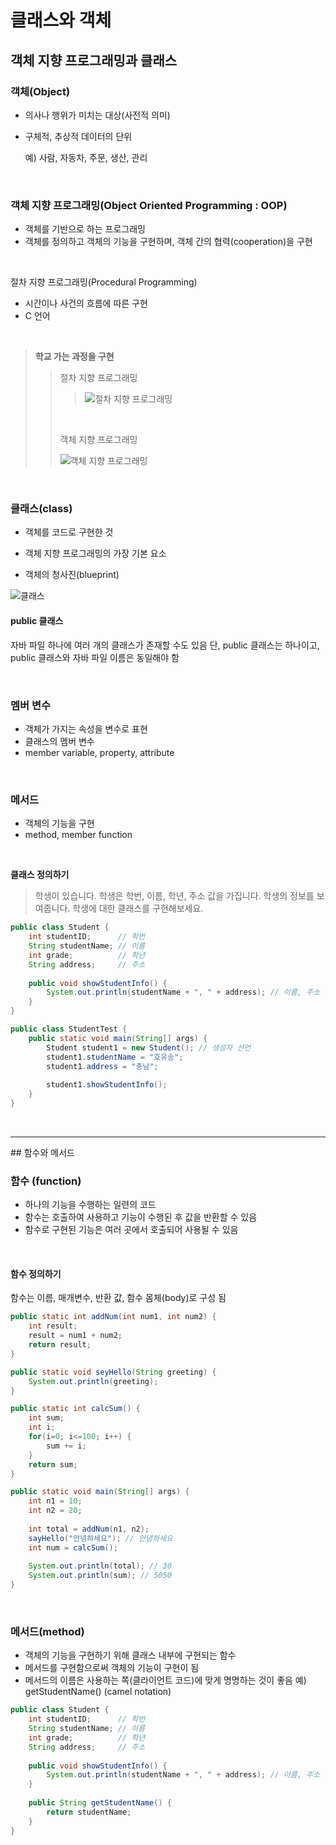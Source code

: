 # 클래스와 객체

## 객체 지향 프로그래밍과 클래스

### 객체(Object) 

+ 의사나 행위가 미치는 대상(사전적 의미)

+ 구체적, 추상적 데이터의 단위

  예) 사람, 자동차, 주문, 생산, 관리

<br />

### 객체 지향 프로그래밍(Object Oriented Programming : OOP)

- 객체를 기반으로 하는 프로그래밍
- 객체를 정의하고 객체의 기능을 구현하며, 객체 간의 협력(cooperation)을 구현

<br />

절차 지향 프로그래밍(Procedural Programming)

+ 시간이나 사건의 흐름에 따른 구현
+ C 언어

<br />

> **학교 가는 과정을 구현**
>
> > 절차 지향 프로그래밍
> >
> > > ![절차 지향 프로그래밍](https://post-phinf.pstatic.net/MjAxODEwMTVfMjkx/MDAxNTM5NTY5Nzk1MTc5.Oh-F1AAZux8wjk92ytFJIxaziBFFweeyEtdtoB-x9xsg.EWEipoPpcvASEwRTmOiN6skqEBDuJFmofTq06huTvEog.JPEG/%ED%81%B41.JPG?type=w1200)
> >
> > <br />
> >
> > 객체 지향 프로그래밍
> >
> > ![객체 지향 프로그래밍](https://post-phinf.pstatic.net/MjAxODEwMTVfMjM1/MDAxNTM5NTY5ODUxNDUw.SGv0rj78ISDdyXLB_z69mJOgYAVTUu-c8aEPS9u-o3Eg.bOBIPOLlp5qwaO8Uaiwe2KRsYmPhIo6yM7L19jQtxmUg.JPEG/%ED%81%B42.JPG?type=w1200)

<br />

### 클래스(class)

+ 객체를 코드로 구현한 것

+ 객체 지향 프로그래밍의 가장 기본 요소

+ 객체의 청사진(blueprint)

![클래스](https://post-phinf.pstatic.net/MjAxODEwMTVfMjQ5/MDAxNTM5NTY5OTQ0ODk3.1Ra-H_DUqFWDECtCQ5Rz2_Xvg_QHk89SVfG1gxnMjNMg.-fKhKd8iXUDnTbRHwFNGxaIVxAHFXazuDspWL_3ELTIg.JPEG/%ED%81%B43.JPG?type=w1200)

#### public 클래스

자바 파일 하나에 여러 개의 클래스가 존재할 수도 있음
단, public 클래스는 하나이고, public 클래스와 자바 파일 이름은 동일해야 함

<br />

### 멤버 변수

+ 객체가 가지는 속성을 변수로 표현
+ 클래스의 멤버 변수
+ member variable, property, attribute

<br />

### 메서드

+ 객체의 기능을 구현
+ method, member function

<br />

**클래스 정의하기**

> 학생이 있습니다. 
> 학생은 학번, 이름, 학년, 주소 값을 가집니다.
> 학생의 정보를 보여줍니다. 
> 학생에 대한 클래스를 구현해보세요.

```java
public class Student {
	int studentID;		// 학번
	String studentName;	// 이름
	int grade;			// 학년
	String address;		// 주소
    
    public void showStudentInfo() {
		System.out.println(studentName + ", " + address); // 이름, 주소 출력
	}
}
```

```java
public class StudentTest {
	public static void main(String[] args) {
		Student student1 = new Student(); // 생성자 선언
		student1.studentName = "호유송";
		student1.address = "충남";
		
		student1.showStudentInfo();
	}
}
```

<br />

<hr />
## 함수와 메서드

### 함수 (function)

+ 하나의 기능을 수행하는 일련의 코드
+ 함수는 호출하여 사용하고 기능이 수행된 후 값을 반환할 수 있음
+ 함수로 구현된 기능은 여러 곳에서 호출되어 사용될 수 있음

<br />

#### 함수 정의하기

함수는 이름, 매개변수, 반환 값, 함수 몸체(body)로 구성 됨

```java
public static int addNum(int num1, int num2) {
    int result;
    result = num1 + num2;
    return result;
}

public static void seyHello(String greeting) {
    System.out.println(greeting);
}

public static int calcSum() {
    int sum;
    int i;
    for(i=0; i<=100; i++) {
        sum += i;
    }
    return sum;
}

public static void main(String[] args) {
    int n1 = 10;
    int n2 = 20;
    
    int total = addNum(n1, n2);
    sayHello("안녕하세요"); // 안녕하세요
    int num = calcSum();
    
    System.out.println(total); // 30
    System.out.println(sum); // 5050
}
```

<br />

### 메서드(method)

+ 객체의 기능을 구현하기 위해 클래스 내부에 구현되는 함수
+ 메서드를 구현함으로써 객체의 기능이 구현이 됨
+ 메서드의 이름은 사용하는 쪽(클라이언트 코드)에 맞게 명명하는 것이 좋음
  예)  getStudentName() (camel notation)

```java
public class Student {
	int studentID;		// 학번
	String studentName;	// 이름
	int grade;			// 학년
	String address;		// 주소
    
    public void showStudentInfo() {
		System.out.println(studentName + ", " + address); // 이름, 주소 출력
	}
    
    public String getStudentName() {
        return studentName;
    }
}
```

<br />

